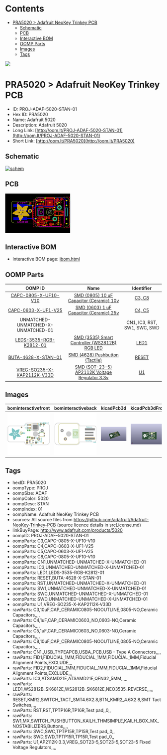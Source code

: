 



Contents
========

* [PRA5020 > Adafruit NeoKey Trinkey PCB](#pra5020--adafruit-neokey-trinkey-pcb)
	* [Schematic](#schematic)
	* [PCB](#pcb)
	* [Interactive BOM](#interactive-bom)
	* [OOMP Parts](#oomp-parts)
	* [Images](#images)
	* [Tags](#tags)
  
![][im]
# PRA5020 > Adafruit NeoKey Trinkey PCB

- ID: PROJ-ADAF-5020-STAN-01
- Hex ID: PRA5020
- Name: Adafruit 5020
- Description: Adafruit 5020
- Long Link: [http://oom.lt/PROJ-ADAF-5020-STAN-01](http://oom.lt/PROJ-ADAF-5020-STAN-01)
- Short Link: [http://oom.lt/PRA5020](http://oom.lt/PRA5020)

## Schematic
  
[![schem](eagleSchemImage.png)](eagleSchemImage.png)
## PCB
  
[![pcb](eagleImage.png)](eagleImage.png)
## Interactive BOM

- Interactive BOM page: [ibom.html](https://htmlpreview.github.io/?https://github.com/oomlout/oomlout_OOMP_projects/blob/main/PROJ-ADAF-5020-STAN-01/kicad/bom/ibom.html)

## OOMP Parts
  

|OOMP ID|Name|Identifier|
| :---: | :---: | :---: |
|[CAPC-0805-X-UF10-V10](https://github.com/oomlout/oomlout_OOMP_parts/tree/main/CAPC-0805-X-UF10-V10/)|[SMD (0805) 10 uF Capacitor (Ceramic) 10v](https://github.com/oomlout/oomlout_OOMP_parts/tree/main/CAPC-0805-X-UF10-V10/)|[C3, C8](https://github.com/oomlout/oomlout_OOMP_parts/tree/main/CAPC-0805-X-UF10-V10/)|
|[CAPC-0603-X-UF1-V25](https://github.com/oomlout/oomlout_OOMP_parts/tree/main/CAPC-0603-X-UF1-V25/)|[SMD (0603) 1 uF Capacitor (Ceramic) 25v](https://github.com/oomlout/oomlout_OOMP_parts/tree/main/CAPC-0603-X-UF1-V25/)|[C4, C5](https://github.com/oomlout/oomlout_OOMP_parts/tree/main/CAPC-0603-X-UF1-V25/)|
|UNMATCHED-UNMATCHED-X-UNMATCHED-01||CN1, IC3, RST, SW1, SWC, SWD|
|[LEDS-3535-RGB-K2812-01](https://github.com/oomlout/oomlout_OOMP_parts/tree/main/LEDS-3535-RGB-K2812-01/)|[SMD (3535) Smart Controller (WS2812B) RGB LED](https://github.com/oomlout/oomlout_OOMP_parts/tree/main/LEDS-3535-RGB-K2812-01/)|[LED1](https://github.com/oomlout/oomlout_OOMP_parts/tree/main/LEDS-3535-RGB-K2812-01/)|
|[BUTA-4628-X-STAN-01](https://github.com/oomlout/oomlout_OOMP_parts/tree/main/BUTA-4628-X-STAN-01/)|[SMD (4628) Pushbutton (Tactile)](https://github.com/oomlout/oomlout_OOMP_parts/tree/main/BUTA-4628-X-STAN-01/)|[RESET](https://github.com/oomlout/oomlout_OOMP_parts/tree/main/BUTA-4628-X-STAN-01/)|
|[VREG-SO235-X-KAP2112K-V33D](https://github.com/oomlout/oomlout_OOMP_parts/tree/main/VREG-SO235-X-KAP2112K-V33D/)|[SMD (SOT-23-5) AP2112K Voltage Regulator 3.3v](https://github.com/oomlout/oomlout_OOMP_parts/tree/main/VREG-SO235-X-KAP2112K-V33D/)|[U1](https://github.com/oomlout/oomlout_OOMP_parts/tree/main/VREG-SO235-X-KAP2112K-V33D/)|

## Images
  
  

|bominteractivefront|bominteractiveback|kicadPcb3d|kicadPcb3dFront|kicadPcb3dBack|kicadSchem|eagleImage|eagleSchemImage|pcbdraw|pcbdrawback|
| :---: | :---: | :---: | :---: | :---: | :---: | :---: | :---: | :---: | :---: |
|[![bominteractivefront](bomFront_140.png)](bomFront.png)|[![bominteractiveback](bomBack_140.png)](bomBack.png)|[![kicadPcb3d](kicadPcb3d_140.png)](kicadPcb3d.png)|[![kicadPcb3dFront](kicadPcb3dFront_140.png)](kicadPcb3dFront.png)|[![kicadPcb3dBack](kicadPcb3dBack_140.png)](kicadPcb3dBack.png)|[![kicadSchem](kicadSchem_140.png)](kicadSchem.png)|[![eagleImage](eagleImage_140.png)](eagleImage.png)|[![eagleSchemImage](eagleSchemImage_140.png)](eagleSchemImage.png)|[![pcbdraw](pcbdraw_140.png)](pcbdraw.png)|[![pcbdrawback](pcbdrawBack_140.png)](pcbdrawBack.png)|

## Tags

- hexID: PRA5020
- oompType: PROJ
- oompSize: ADAF
- oompColor: 5020
- oompDesc: STAN
- oompIndex: 01
- oompName: Adafruit NeoKey Trinkey PCB
- sources: All source files from https://github.com/adafruit/Adafruit-NeoKey-Trinkey-PCB (source licence details in srcLicense.md)
- linkBuyPage: http://www.adafruit.com/products/5020
- oompID: PROJ-ADAF-5020-STAN-01
- oompParts: C3,CAPC-0805-X-UF10-V10
- oompParts: C4,CAPC-0603-X-UF1-V25
- oompParts: C5,CAPC-0603-X-UF1-V25
- oompParts: C8,CAPC-0805-X-UF10-V10
- oompParts: CN1,UNMATCHED-UNMATCHED-X-UNMATCHED-01
- oompParts: IC3,UNMATCHED-UNMATCHED-X-UNMATCHED-01
- oompParts: LED1,LEDS-3535-RGB-K2812-01
- oompParts: RESET,BUTA-4628-X-STAN-01
- oompParts: RST,UNMATCHED-UNMATCHED-X-UNMATCHED-01
- oompParts: SW1,UNMATCHED-UNMATCHED-X-UNMATCHED-01
- oompParts: SWC,UNMATCHED-UNMATCHED-X-UNMATCHED-01
- oompParts: SWD,UNMATCHED-UNMATCHED-X-UNMATCHED-01
- oompParts: U1,VREG-SO235-X-KAP2112K-V33D
- rawParts: C3,10uF,CAP_CERAMIC0805-NOOUTLINE,0805-NO,Ceramic Capacitors,,,,
- rawParts: C4,1uF,CAP_CERAMIC0603_NO,0603-NO,Ceramic Capacitors,,,,
- rawParts: C5,1uF,CAP_CERAMIC0603_NO,0603-NO,Ceramic Capacitors,,,,
- rawParts: C8,10uF,CAP_CERAMIC0805-NOOUTLINE,0805-NO,Ceramic Capacitors,,,,
- rawParts: CN1,,USB_TYPEAPCB,USBA_PCB,USB - Type A Connectors,,,,
- rawParts: FID1,FIDUCIAL_1MM,FIDUCIAL_1MM,FIDUCIAL_1MM,Fiducial Alignment Points,EXCLUDE,,,
- rawParts: FID2,FIDUCIAL_1MM,FIDUCIAL_1MM,FIDUCIAL_1MM,Fiducial Alignment Points,EXCLUDE,,,
- rawParts: IC3,ATSAMD21E,ATSAMD21E,QFN32_5MM,,,,,
- rawParts: LED1,WS2812B_SK6812E,WS2812B_SK6812E,NEO3535_REVERSE,,,,,
- rawParts: RESET,KMR2,SWITCH_TACT_SMT4.6X2.8,BTN_KMR2_4.6X2.8,SMT Tact Switches,,,,
- rawParts: RST,RST,TPTP16R,TP16R,Test pad,,0,,
- rawParts: SW1,MX,SWITCH_PUSHBUTTON_KAILH_THMSIMPLE,KAILH_BOX_MX_NOSTABILIZERS,Buttons,,,,
- rawParts: SWC,SWC,TPTP15R,TP15R,Test pad,,0,,
- rawParts: SWD,SWD,TPTP15R,TP15R,Test pad,,0,,
- rawParts: U1,AP2112K-3.3,VREG_SOT23-5,SOT23-5,SOT23-5 Fixed Voltage Regulators,,,,



[im]: kicadPcb3d_450.png
